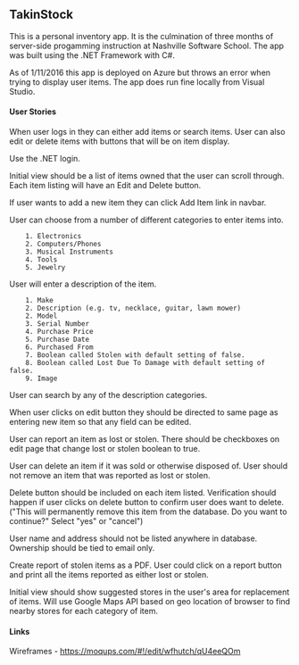 ## TakinStock

This is a personal inventory app.  It is the culmination of three months of server-side progamming instruction at Nashville Software School.  The app was built using the .NET Framework with C#.

As of 1/11/2016 this app is deployed on Azure but throws an error when trying to display user items.  The app does run fine locally from Visual Studio.

#### User Stories

When user logs in they can either add items or search items.  User can also edit or delete items with buttons that will be on item display.

Use the .NET login.

Initial view should be a list of items owned that the user can scroll through.  Each item listing will have an Edit and Delete button.

If user wants to add a new item they can click Add Item link in navbar.

User can choose from a number of different categories to enter items into.
````
	1. Electronics
	2. Computers/Phones
	3. Musical Instruments
	4. Tools
	5. Jewelry
````
	
User will enter a description of the item.
````
	1. Make
	2. Description (e.g. tv, necklace, guitar, lawn mower)
	2. Model
	3. Serial Number
	4. Purchase Price
	5. Purchase Date
	6. Purchased From
	7. Boolean called Stolen with default setting of false.
	8. Boolean called Lost Due To Damage with default setting of false.
	9. Image
````
	
User can search by any of the description categories.

When user clicks on edit button they should be directed to same page as entering new item so that any field can be edited.

User can report an item as lost or stolen.  There should be checkboxes on edit page that change lost or stolen boolean to true.

User can delete an item if it was sold or otherwise disposed of.  User should not remove an item that was reported as lost or stolen.

Delete button should be included on each item listed.  Verification should happen if user clicks on delete button to confirm user does want to delete. ("This will permanently remove this item from the database.  Do you want to continue?" Select "yes" or "cancel")

User name and address should not be listed anywhere in database.  Ownership should be tied to email only.

Create report of stolen items as a PDF.  User could click on a report button and print all the items reported as either lost or stolen.

Initial view should show suggested stores in the user's area for replacement of items.  Will use Google Maps API based on geo location of browser to find nearby stores for each category of item.

#### Links

Wireframes - https://moqups.com/#!/edit/wfhutch/qU4eeQOm

